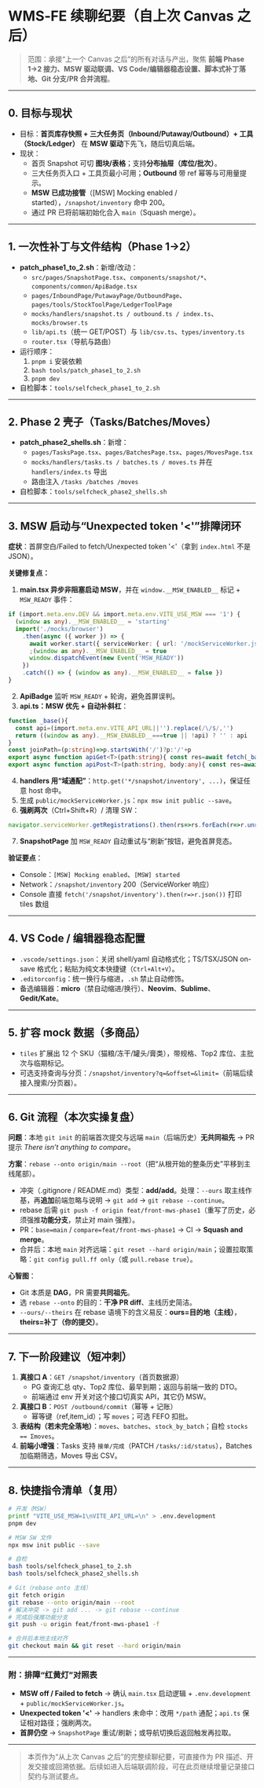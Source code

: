 # WMS‑FE 续聊纪要（自上次 Canvas 之后）

> 范围：承接“上一个 Canvas 之后”的所有对话与产出，聚焦 **前端 Phase 1→2 接力、MSW 驱动联调、VS Code/编辑器稳态设置、脚本式补丁落地、Git 分支/PR 合并流程**。

---

## 0. 目标与现状
- 目标：**首页库存快照 + 三大任务页（Inbound/Putaway/Outbound）+ 工具（Stock/Ledger）** 在 **MSW 驱动**下先飞，随后切真后端。
- 现状：
  - 首页 Snapshot 可切 **图块/表格**；支持**分布抽屉（库位/批次）**。
  - 三大任务页入口 + 工具页最小可用；**Outbound** 带 ref 幂等与可用量提示。
  - **MSW 已成功接管**（[MSW] Mocking enabled / started），`/snapshot/inventory` 命中 200。
  - 通过 PR 已将前端初始化合入 `main`（Squash merge）。

---

## 1. 一次性补丁与文件结构（Phase 1→2）
- **patch_phase1_to_2.sh**：新增/改动：
  - `src/pages/SnapshotPage.tsx`、`components/snapshot/*`、`components/common/ApiBadge.tsx`
  - `pages/InboundPage/PutawayPage/OutboundPage`、`pages/tools/StockToolPage/LedgerToolPage`
  - `mocks/handlers/snapshot.ts / outbound.ts / index.ts`、`mocks/browser.ts`
  - `lib/api.ts`（统一 GET/POST）与 `lib/csv.ts`、`types/inventory.ts`
  - `router.tsx`（导航与路由）
- 运行顺序：
  1) `pnpm i` 安装依赖
  2) `bash tools/patch_phase1_to_2.sh`
  3) `pnpm dev`
- 自检脚本：`tools/selfcheck_phase1_to_2.sh`

---

## 2. Phase 2 壳子（Tasks/Batches/Moves）
- **patch_phase2_shells.sh**：新增：
  - `pages/TasksPage.tsx`、`pages/BatchesPage.tsx`、`pages/MovesPage.tsx`
  - `mocks/handlers/tasks.ts / batches.ts / moves.ts` 并在 `handlers/index.ts` 导出
  - 路由注入 `/tasks /batches /moves`
- 自检脚本：`tools/selfcheck_phase2_shells.sh`

---

## 3. MSW 启动与“Unexpected token '<'”排障闭环
**症状**：首屏空白/Failed to fetch/Unexpected token '<'（拿到 `index.html` 不是 JSON）。

**关键修复点：**
1) **main.tsx 异步非阻塞启动 MSW**，并在 `window.__MSW_ENABLED__` 标记 + `MSW_READY` 事件：
```ts
if (import.meta.env.DEV && import.meta.env.VITE_USE_MSW === '1') {
  (window as any).__MSW_ENABLED__ = 'starting'
  import('./mocks/browser')
    .then(async ({ worker }) => {
      await worker.start({ serviceWorker: { url: '/mockServiceWorker.js' }, onUnhandledRequest: 'bypass' })
      ;(window as any).__MSW_ENABLED__ = true
      window.dispatchEvent(new Event('MSW_READY'))
    })
    .catch(() => { (window as any).__MSW_ENABLED__ = false })
}
```
2) **ApiBadge** 监听 `MSW_READY` + 轮询，避免首屏误判。
3) **api.ts：MSW 优先 + 自动补斜杠**：
```ts
function _base(){
  const api=(import.meta.env.VITE_API_URL||'').replace(/\/$/,'')
  return ((window as any).__MSW_ENABLED__===true || !api) ? '' : api
}
const joinPath=(p:string)=>p.startsWith('/')?p:'/'+p
export async function apiGet<T>(path:string){ const res=await fetch(_base()+joinPath(path)); if(!res.ok) throw new Error(`[GET ${path}] ${res.status}`); return res.json() }
export async function apiPost<T>(path:string, body:any){ const res=await fetch(_base()+joinPath(path), {method:'POST', headers:{'Content-Type':'application/json'}, body:JSON.stringify(body)}); if(!res.ok) throw new Error(`[POST ${path}] ${res.status}`); return res.json() }
```
4) **handlers 用“域通配”**：`http.get('*/snapshot/inventory', ...)`，保证任意 host 命中。
5) 生成 `public/mockServiceWorker.js`：`npx msw init public --save`。
6) **强刷两次**（Ctrl+Shift+R）/ 清理 SW：
```js
navigator.serviceWorker.getRegistrations().then(rs=>rs.forEach(r=>r.unregister()))
```
7) **SnapshotPage** 加 `MSW_READY` 自动重试与“刷新”按钮，避免首屏竞态。

**验证要点**：
- Console：`[MSW] Mocking enabled`、`[MSW] started`
- Network：`/snapshot/inventory` 200（ServiceWorker 响应）
- Console 直接 `fetch('/snapshot/inventory').then(r=>r.json())` 打印 tiles 数组

---

## 4. VS Code / 编辑器稳态配置
- `.vscode/settings.json`：关闭 shell/yaml 自动格式化；TS/TSX/JSON on-save 格式化；粘贴为纯文本快捷键（`Ctrl+Alt+V`）。
- `.editorconfig`：统一换行与缩进，`.sh` 禁止自动修饰。
- 备选编辑器：**micro**（禁自动缩进/换行）、**Neovim**、**Sublime**、**Gedit/Kate**。

---

## 5. 扩容 mock 数据（多商品）
- `tiles` 扩展出 12 个 SKU（猫粮/冻干/罐头/膏类），带规格、Top2 库位、主批次与临期标记。
- 可选支持查询与分页：`/snapshot/inventory?q=&offset=&limit=`（前端后续接入搜索/分页器）。

---

## 6. Git 流程（本次实操复盘）
**问题**：本地 `git init` 的前端首次提交与远端 `main`（后端历史）**无共同祖先** → PR 提示 *There isn’t anything to compare*。

**方案**：`rebase --onto origin/main --root`（把“从根开始的整条历史”平移到主线尾部）。
- 冲突（.gitignore / README.md）类型：**add/add**。处理：`--ours` 取主线作基，再**追加**前端忽略与说明 → `git add` → `git rebase --continue`。
- rebase 后需 `git push -f origin feat/front-mws-phase1`（重写了历史，必须强推**功能分支**，禁止对 main 强推）。
- PR：`base=main` / `compare=feat/front-mws-phase1` → CI → **Squash and merge**。
- 合并后：本地 `main` 对齐远端：`git reset --hard origin/main`；设置拉取策略：`git config pull.ff only`（或 `pull.rebase true`）。

**心智图**：
- Git 本质是 **DAG**，PR 需要**共同祖先**。
- 选 `rebase --onto` 的目的：**干净 PR diff**、主线历史简洁。
- `--ours/--theirs` 在 rebase 语境下的含义易反：**ours=目的地（主线）**，**theirs=补丁（你的提交）**。

---

## 7. 下一阶段建议（短冲刺）
1) **真接口 A**：`GET /snapshot/inventory`（首页数据源）
   - PG 查询汇总 qty、Top2 库位、最早到期；返回与前端一致的 DTO。
   - 前端通过 env 开关对这个接口切真实 API，其它仍 MSW。
2) **真接口 B**：`POST /outbound/commit`（幂等 + 记账）
   - 幂等键（ref,item_id）；写 `moves`；可选 FEFO 扣批。
3) **表结构（若未完全落地）**：`moves`、`batches`、`stock_by_batch`；自检 `stocks == Σmoves`。
4) **前端小增强**：Tasks 支持 `接单/完成`（PATCH `/tasks/:id/status`），Batches 加临期筛选，Moves 导出 CSV。

---

## 8. 快捷指令清单（复用）
```bash
# 开发（MSW）
printf "VITE_USE_MSW=1\nVITE_API_URL=\n" > .env.development
pnpm dev

# MSW SW 文件
npx msw init public --save

# 自检
bash tools/selfcheck_phase1_to_2.sh
bash tools/selfcheck_phase2_shells.sh

# Git（rebase onto 主线）
git fetch origin
git rebase --onto origin/main --root
# 解决冲突 -> git add ... -> git rebase --continue
# 完成后强推功能分支
git push -u origin feat/front-mws-phase1 -f

# 合并后本地主线对齐
git checkout main && git reset --hard origin/main
```

---

### 附：排障“红黄灯”对照表
- **MSW off / Failed to fetch** → 确认 `main.tsx` 启动逻辑 + `.env.development` + `public/mockServiceWorker.js`。
- **Unexpected token '<'** → handlers 未命中：改用 `*/path` 通配；`api.ts` 保证相对路径；强刷两次。
- **首屏仍空** → `SnapshotPage` 重试/刷新；或导航切换后返回触发再拉取。

---

> 本页作为“从上次 Canvas 之后”的完整续聊纪要，可直接作为 PR 描述、开发交接或回溯依据。后续如进入后端联调阶段，可在此页继续增量记录接口契约与测试要点。
